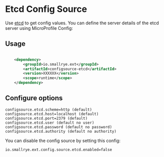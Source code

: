 # Etcd Config Source

Use [etcd](https://coreos.com/etcd/) to get config values. You can define the server details of the etcd server using MicroProfile Config:

## Usage

```xml

    <dependency>
        <groupId>io.smallrye.ext</groupId>
        <artifactId>configsource-etcd</artifactId>
        <version>XXXXXX</version>
        <scope>runtime</scope>
    </dependency>

```

## Configure options

    configsource.etcd.scheme=http (default)
    configsource.etcd.host=localhost (default)
    configsource.etcd.port=2379 (default)
    configsource.etcd.user (default no user)
    configsource.etcd.password (default no password)
    configsource.etcd.authority (default no authority)
  

You can disable the config source by setting this config:
    
    io.smallrye.ext.config.source.etcd.enabled=false  
